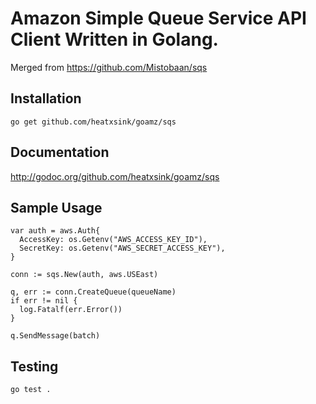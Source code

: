 Amazon Simple Queue Service API Client Written in Golang.
=========================================================

Merged from https://github.com/Mistobaan/sqs

Installation
------------

    go get github.com/heatxsink/goamz/sqs

Documentation
-------------

http://godoc.org/github.com/heatxsink/goamz/sqs


Sample Usage
------------

    var auth = aws.Auth{
      AccessKey: os.Getenv("AWS_ACCESS_KEY_ID"),
      SecretKey: os.Getenv("AWS_SECRET_ACCESS_KEY"),
    }

    conn := sqs.New(auth, aws.USEast)

    q, err := conn.CreateQueue(queueName)
    if err != nil {
      log.Fatalf(err.Error())
    }

    q.SendMessage(batch)


Testing
-------

    go test .
